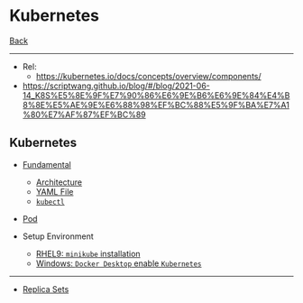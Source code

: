 # Kubernetes

[Back](../../index.md)

---

- Rel:
  - https://kubernetes.io/docs/concepts/overview/components/
- https://scriptwang.github.io/blog/#/blog/2021-06-14_K8S%E5%8E%9F%E7%90%86%E6%9E%B6%E6%9E%84%E4%B8%8E%E5%AE%9E%E6%88%98%EF%BC%88%E5%9F%BA%E7%A1%80%E7%AF%87%EF%BC%89

## Kubernetes

- [Fundamental](./fundamental/fundamental/fundamental.md)

  - [Architecture](./fundamental/architecture/architecture.md)
  - [YAML File](./fundamental/yaml/yaml.md)
  - [`kubectl`](./fundamental/kubectl/kubectl.md)

- [Pod](./pod/pod.md)

- Setup Environment

  - [RHEL9: `minikube` installation](./deploy/minikube_rhel9/minikube_rhel9.md)
  - [Windows: `Docker Desktop` enable `Kubernetes`](./install/kube_docker_desktop_win/kube_docker_desktop_win.md)

---

- [Replica Sets](./replica/replica.md)